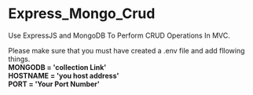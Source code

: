 # Express_Mongo_Crud
Use ExpressJS and MongoDB To Perform CRUD Operations In MVC.

Please make sure that you must have created a .env file and add fllowing things.
<br/>
<strong>MONGODB = 'collection Link'</strong>
<br/>
<strong>HOSTNAME = 'you host address'</strong>
<br/>
<strong>PORT = 'Your Port Number'</strong>
